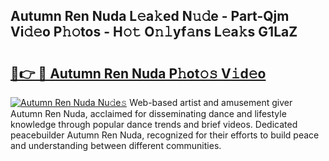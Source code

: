 ## Autumn Ren Nuda L𝚎a𝚔ed N𝚞𝚍e - Part-Qjm Vi𝚍𝚎o P𝚑𝚘tos - H𝚘𝚝 O𝚗𝚕yf𝚊ns L𝚎a𝚔s G1LaZ

# <h2><a href="http://kfalg2c.oniu.top/?m=Autumn+Ren+Nuda">🔗👉 🔴 Autumn Ren Nuda P𝚑ot𝚘𝚜 V𝚒d𝚎o</a></h2>

[![Autumn Ren Nuda Nu𝚍e𝚜](https://i.imgur.com/0qMVB7G.gif)](http://kfalg2c.oniu.top/?m=Autumn+Ren+Nuda)
Web-based artist and amusement giver Autumn Ren Nuda, acclaimed for disseminating dance and lifestyle knowledge through popular dance trends and brief videos. Dedicated peacebuilder Autumn Ren Nuda, recognized for their efforts to build peace and understanding between different communities.  
